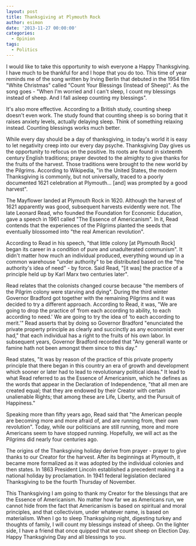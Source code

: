 ```yaml
---
layout: post
title: Thanksgiving at Plymouth Rock
author: esimon
date: '2013-11-27 00:00:00'
categories:
  - Opinion
tags:
  - Politics
---
```

I would like to take this opportunity to wish everyone a Happy Thanksgiving. I have much to be thankful for and I hope that you do too. This time of year reminds me of the song written by Irving Berlin that debuted in the 1954 film "White Christmas" called "Count Your Blessings (Instead of Sheep)". As the song goes - "When I'm worried and I can't sleep, I count my blessings instead of sheep. And I fall asleep counting my blessings". 

It's also more effective. According to a British study, counting sheep doesn't even work. The study found that counting sheep is so boring that it raises anxiety levels, actually delaying sleep. Think of something relaxing instead. Counting blessings works much better. 

While every day should be a day of thanksgiving, in today's world it is easy to let negativity creep into our every day psyche. Thanksgiving Day gives us the opportunity to refocus on the positive. Its roots are found in sixteenth century English traditions; prayer devoted to the almighty to give thanks for the fruits of the harvest. Those traditions were brought to the new world by the Pilgrims. According to Wikipedia, "in the United States, the modern Thanksgiving is commonly, but not universally, traced to a poorly documented 1621 celebration at Plymouth... [and] was prompted by a good harvest". 

The Mayflower landed at Plymouth Rock in 1620. Although the harvest of 1621 apparently was good, subsequent harvests evidently were not. The late Leonard Read, who founded the Foundation for Economic Education, gave a speech in 1961 called "The Essence of Americanism". In it, Read contends that the experiences of the Pilgrims planted the seeds that eventually blossomed into "the real American revolution". 

According to Read in his speech, "that little colony [at Plymouth Rock] began its career in a condition of pure and unadulterated communism". It didn't matter how much an individual produced, everything wound up in a common warehouse "under authority" to be distributed based on the "the authority's idea of need" - by force. Said Read, "[it was] the practice of a principle held up by Karl Marx two centuries later". 

Read relates that the colonists changed course because "the members of the Pilgrim colony were starving and dying". During the third winter Governor Bradford got together with the remaining Pilgrims and it was decided to try a different approach. According to Read, it was, "We are going to drop the practice of ‘from each according to ability, to each according to need.' We are going to try the idea of ‘to each according to merit.'" Read asserts that by doing so Governor Bradford "enunciated the private property principle as clearly and succinctly as any economist ever had," that each individual has a right to the fruits of his own labor. In subsequent years, Governor Bradford recorded that "Any generall wante or famine hath not been amongst them since to this day."

Read states, "It was by reason of the practice of this private property principle that there began in this country an era of growth and development which sooner or later had to lead to revolutionary political ideas." It lead to what Read referred to as the Essence of Americanism, which he defines as the words that appear in the Declaration of Independence, "that all men are created equal; that they are endowed by their Creator with certain unalienable Rights; that among these are Life, Liberty, and the Pursuit of Happiness." 

Speaking more than fifty years ago, Read said that "the American people are becoming more and more afraid of, and are running from, their own revolution". Today, while our politicians are still running, more and more Americans seem to have stopped running. Hopefully, we will act as the Pilgrims did nearly four centuries ago. 

The origins of the Thanksgiving holiday derive from prayer - prayer to give thanks to our Creator for the harvest. After its beginnings at Plymouth, it became more formalized as it was adopted by the individual colonies and then states. In 1863 President Lincoln established a precedent making it a national holiday by proclamation. In 1941 federal legislation declared Thanksgiving to be the fourth Thursday of November. 

This Thanksgiving I am going to thank my Creator for the blessings that are the Essence of Americanism. No matter how far we as Americans run, we cannot hide from the fact that Americanism is based on spiritual and moral principles, and that collectivism, under whatever name, is based on materialism. When I go to sleep Thanksgiving night, digesting turkey and thoughts of family, I will count my blessings instead of sheep. On the lighter side, I have a friend that once quipped that we count sheep on Election Day. Happy Thanksgiving Day and all blessings to you. 

